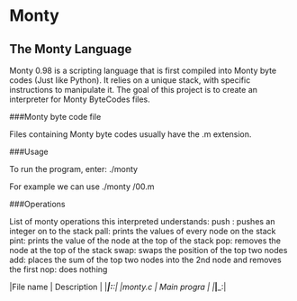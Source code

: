 # Monty

## The Monty Language 

Monty 0.98 is a scripting language that is first compiled into Monty byte codes (Just like Python). It relies on a unique stack, with specific instructions to manipulate it. The goal of this project is to create an interpreter for Monty ByteCodes files.

###Monty byte code file

Files containing Monty byte codes usually have the .m extension.

###Usage

To run the program, enter: ./monty <file>

For example we can use ./monty /00.m

###Operations 

List of monty operations this interpreted understands:
push <integer>: pushes an integer on to the stack
pall: prints the values of every node on the stack
pint: prints the value of the node at the top of the stack
pop: removes the node at the top of the stack
swap: swaps the position of the top two nodes
add: places the sum of the top two nodes into the 2nd node and removes the first
nop: does nothing

|File name   | Description  |
|_____________|:____________:|
|monty.c      | Main progra  |
|_____________|_____________:|
